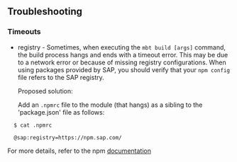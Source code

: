 ## Troubleshooting

### Timeouts

 - registry - Sometimes, when executing the `mbt build [args]` command, the build process hangs and ends with a timeout error. 
   This may be due to a network error or because of missing registry configurations. 
   When using packages provided by SAP, you should verify that your `npm config` file refers to the SAP registry. 
   
   Proposed solution: 
   
   Add an `.npmrc` file to the module (that hangs) as a sibling to the 'package.json' file as follows:
  
```
  $ cat .npmrc

  @sap:registry=https://npm.sap.com/

```

 For more details, refer to the npm [documentation](https://docs.npmjs.com/files/npmrc)
  

   




